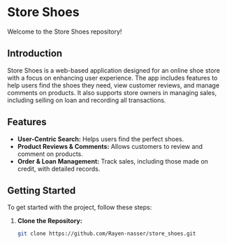 # Store Shoes

Welcome to the Store Shoes repository!

## Introduction

Store Shoes is a web-based application designed for an online shoe store with a focus on enhancing user experience. The app includes features to help users find the shoes they need, view customer reviews, and manage comments on products. It also supports store owners in managing sales, including selling on loan and recording all transactions.

## Features

- **User-Centric Search:** Helps users find the perfect shoes.
- **Product Reviews & Comments:** Allows customers to review and comment on products.
- **Order & Loan Management:** Track sales, including those made on credit, with detailed records.

## Getting Started

To get started with the project, follow these steps:

1. **Clone the Repository:**
   ```bash
   git clone https://github.com/Rayen-nasser/store_shoes.git
